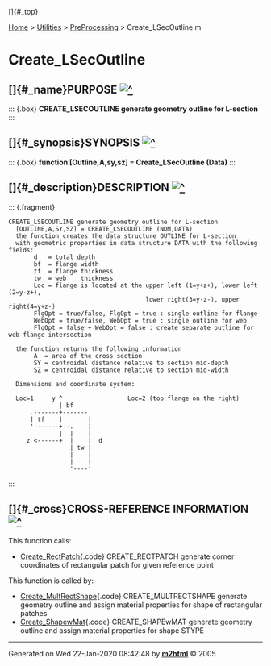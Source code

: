 []{#_top}

<div>

[Home](../../FEDEASLab.html) \> [Utilities](../FEDEASLab.html) \>
[PreProcessing](FEDEASLab.html) \> Create_LSecOutline.m

</div>

# Create_LSecOutline

## []{#_name}PURPOSE [![\^](../../up.png)](#_top)

::: {.box}
**CREATE_LSECOUTLINE generate geometry outline for L-section**
:::

## []{#_synopsis}SYNOPSIS [![\^](../../up.png)](#_top)

::: {.box}
**function \[Outline,A,sy,sz\] = Create_LSecOutline (Data)**
:::

## []{#_description}DESCRIPTION [![\^](../../up.png)](#_top)

::: {.fragment}
``` {.comment}
CREATE_LSECOUTLINE generate geometry outline for L-section
  [OUTLINE,A,SY,SZ] = CREATE_LSECOUTLINE (NDM,DATA)
  the function creates the data structure OUTLINE for L-section
  with geometric properties in data structure DATA with the following fields:
       d   = total depth
       bf  = flange width
       tf  = flange thickness
       tw  = web    thickness
       Loc = flange is located at the upper left (1=y+z+), lower left (2=y-z+), 
                                      lower right(3=y-z-), upper right(4=y+z-)
       FlgOpt = true/false, FlgOpt = true : single outline for flange
       WebOpt = true/false, WebOpt = true : single outline for web
       FlgOpt = false + WebOpt = false : create separate outline for web-flange intersection 
     
  the function returns the following information
       A  = area of the cross section
       SY = centroidal distance relative to section mid-depth
       SZ = centroidal distance relative to section mid-width

  Dimensions and coordinate system:

  Loc=1     y ^                  Loc=2 (top flange on the right)
              | bf
      .-------+-------.
      | tf    |       |
      '-------+--.    |
              |  |    |       
     z <------+  |    |  d 
                 | tw |             
                 |    |
                 |    | 
                 '----'
```
:::

## []{#_cross}CROSS-REFERENCE INFORMATION [![\^](../../up.png)](#_top)

This function calls:

-   [Create_RectPatch](Create_RectPatch.html "function yz = Create_RectPatch (ty,tz,sy,sz)"){.code}
    CREATE_RECTPATCH generate corner coordinates of rectangular patch
    for given reference point

This function is called by:

-   [Create_MultRectShape](Create_MultRectShape.html "function Shape = Create_MultRectShape (SType,Data)"){.code}
    CREATE_MULTRECTSHAPE generate geometry outline and assign material
    properties for shape of rectangular patches
-   [Create_ShapewMat](Create_ShapewMat.html "function Shape = Create_ShapewMat (SType,Data)"){.code}
    CREATE_SHAPEwMAT generate geometry outline and assign material
    properties for shape STYPE

------------------------------------------------------------------------

Generated on Wed 22-Jan-2020 08:42:48 by
**[m2html](http://www.artefact.tk/software/matlab/m2html/ "Matlab Documentation in HTML")**
© 2005
